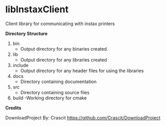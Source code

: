 # libInstaxClient
Client library for communicating with instax printers

**Directory Structure**
1. bin
   - Output directory for any binaries created.
2. lib
   - Output directory for any libraries created
3. include
   - Output directory for any header files for using the libraries
4. docs
   - Directory containing documentation
5. src
   - Directory containing source files
6. build
   -Working directory for cmake


**Credits**

DownloadProject
By: Crascit
https://github.com/Crascit/DownloadProject

